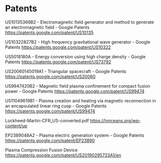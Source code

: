 # Patents

US10135366B2 - Electromagnetic field generator and method to generate an electromagnetic field - Google Patents https://patents.google.com/patent/US10135

US10322827B2 - High frequency gravitational wave generator - Google Patents https://patents.google.com/patent/US10322

US5018180A - Energy conversion using high charge density - Google Patents https://patents.google.com/patent/US73792

US20060145019A1 - Triangular spacecraft - Google Patents https://patents.google.com/patent/US20060

US9947420B2 - Magnetic field plasma confinement for compact fusion power - Google Patents https://patents.google.com/patent/US99474

US11049619B1 - Plasma creation and heating via magnetic reconnection in an encapsulated linear ring cusp - Google Patents https://patents.google.com/patent/US99474

Lockheed-Martin-CFR_US-converted.pdf https://lynceans.org/wp-content/up

EP2389048A2 - Plasma electric generation system - Google Patents https://patents.google.com/patent/EP23890

Plasma Compression Fusion Device https://patents.google.com/patent/US20190295733A1/en